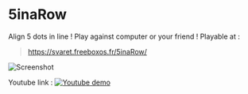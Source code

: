# 5inaRow
Align 5 dots in line ! Play against computer or your friend !
Playable at :
> https://svaret.freeboxos.fr/5inaRow/

![Screenshot](http://82.66.189.112/5inaRow/5inaRow.png)

Youtube link :
[![Youtube demo](https://img.youtube.com/vi/TxOS7EFHzVE/0.jpg)](https://www.youtube.com/watch?v=TxOS7EFHzVE)
